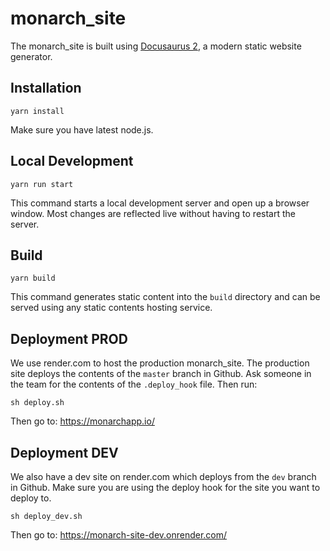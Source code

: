 # monarch_site

The monarch_site is built using [Docusaurus 2](https://v2.docusaurus.io/), a modern static website generator.

## Installation

```
yarn install
```

Make sure you have latest node.js.

## Local Development

```
yarn run start
```

This command starts a local development server and open up a browser window. Most changes are reflected live without having to restart the server.

## Build

```
yarn build
```

This command generates static content into the `build` directory and can be served using any static contents hosting service.

## Deployment PROD

We use render.com to host the production monarch_site. The production site deploys the contents of the `master` branch in Github. Ask someone in the team for the contents of the `.deploy_hook` file. Then run:
```
sh deploy.sh
```

Then go to: https://monarchapp.io/

## Deployment DEV

We also have a dev site on render.com which deploys from the `dev` branch in Github. Make sure you are using the deploy hook for the site you want to deploy to.
```
sh deploy_dev.sh
```
Then go to: https://monarch-site-dev.onrender.com/